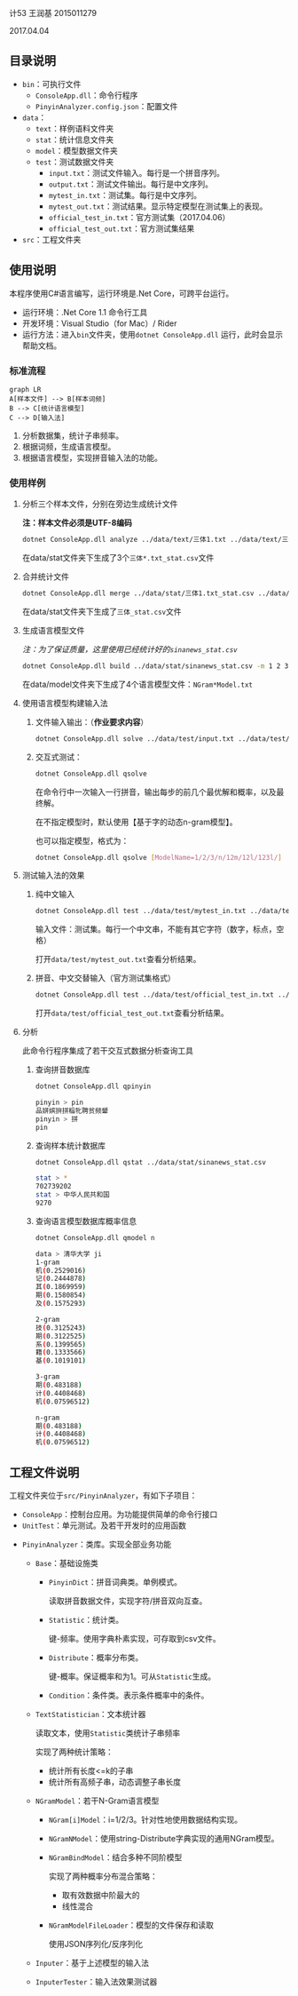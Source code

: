 计53 王润基 2015011279

2017.04.04

## 目录说明

* `bin`：可执行文件
  * `ConsoleApp.dll`：命令行程序
  * `PinyinAnalyzer.config.json`：配置文件
* `data`：
  * `text`：样例语料文件夹
  * `stat`：统计信息文件夹
  * `model`：模型数据文件夹
  * `test`：测试数据文件夹
    * `input.txt`：测试文件输入。每行是一个拼音序列。
    * `output.txt`：测试文件输出。每行是中文序列。
    * `mytest_in.txt`：测试集。每行是中文序列。
    * `mytest_out.txt`：测试结果。显示特定模型在测试集上的表现。
    * `official_test_in.txt`：官方测试集（2017.04.06）
    * `official_test_out.txt`：官方测试集结果
* `src`：工程文件夹

## 使用说明

本程序使用C#语言编写，运行环境是.Net Core，可跨平台运行。

* 运行环境：.Net Core 1.1 命令行工具
* 开发环境：Visual Studio（for Mac）/ Rider
* 运行方法：进入`bin`文件夹，使用`dotnet ConsoleApp.dll` 运行，此时会显示帮助文档。

### 标准流程

```mermaid
graph LR
A[样本文件] --> B[样本词频]
B --> C[统计语言模型]
C --> D[输入法]
```

1. 分析数据集，统计子串频率。
2. 根据词频，生成语言模型。
3. 根据语言模型，实现拼音输入法的功能。

### 使用样例

1. 分析三个样本文件，分别在旁边生成统计文件

   **注：样本文件必须是UTF-8编码**

   ```bash
   dotnet ConsoleApp.dll analyze ../data/text/三体1.txt ../data/text/三体2.txt ../data/text/三体3.txt -d ../data/stat/
   ```

   在data/stat文件夹下生成了3个`三体*.txt_stat.csv`文件

2. 合并统计文件

   ```bash
   dotnet ConsoleApp.dll merge ../data/stat/三体1.txt_stat.csv ../data/stat/三体2.txt_stat.csv ../data/stat/三体3.txt_stat.csv -o ../data/stat/三体_stat.csv
   ```

   在data/stat文件夹下生成了`三体_stat.csv`文件

3. 生成语言模型文件

   *注：为了保证质量，这里使用已经统计好的`sinanews_stat.csv`*

   ```bash
   dotnet ConsoleApp.dll build ../data/stat/sinanews_stat.csv -m 1 2 3 n
   ```

   在data/model文件夹下生成了4个语言模型文件：`NGram*Model.txt`

4. 使用语言模型构建输入法

   1. 文件输入输出：（**作业要求内容**）

      ```bash
      dotnet ConsoleApp.dll solve ../data/test/input.txt ../data/test/output.txt
      ```

   2. 交互式测试：

      ```bash
      dotnet ConsoleApp.dll qsolve
      ```

      在命令行中一次输入一行拼音，输出每步的前几个最优解和概率，以及最终解。

      在不指定模型时，默认使用【基于字的动态n-gram模型】。

      也可以指定模型，格式为：

      ```bash
      dotnet ConsoleApp.dll qsolve [ModelName=1/2/3/n/12m/12l/123l/]
      ```

5. 测试输入法的效果

   1. 纯中文输入

      ```bash
      dotnet ConsoleApp.dll test ../data/test/mytest_in.txt ../data/test/mytest_out.txt -f chinese_only -m 1 12m 12l 123l n
      ```

      输入文件：测试集。每行一个中文串，不能有其它字符（数字，标点，空格）

      打开`data/test/mytest_out.txt`查看分析结果。

   2. 拼音、中文交替输入（官方测试集格式）

      ```bash
      dotnet ConsoleApp.dll test ../data/test/official_test_in.txt ../data/test/official_test_out.txt -f pinyin_chinese -m 1 12l n
      ```

      打开`data/test/official_test_out.txt`查看分析结果。

6. 分析

   此命令行程序集成了若干交互式数据分析查询工具

   1. 查询拼音数据库

      ```bash
      dotnet ConsoleApp.dll qpinyin
      ```

      ```bash
      pinyin > pin
      品姘嫔拚拼榀牝聘贫频颦
      pinyin > 拼
      pin
      ```

   2. 查询样本统计数据库

      ```bash
      dotnet ConsoleApp.dll qstat ../data/stat/sinanews_stat.csv
      ```

      ```bash
      stat > *
      702739202
      stat > 中华人民共和国
      9270
      ```

   3. 查询语言模型数据库概率信息

      ```bash
      dotnet ConsoleApp.dll qmodel n
      ```

      ```bash
      data > 清华大学 ji
      1-gram
      机(0.2529016)
      记(0.2444878)
      其(0.1869959)
      期(0.1580854)
      及(0.1575293)

      2-gram
      技(0.3125243)
      期(0.3122525)
      系(0.1399565)
      籍(0.1333566)
      基(0.1019101)

      3-gram
      期(0.483188)
      计(0.4408468)
      机(0.07596512)

      n-gram
      期(0.483188)
      计(0.4408468)
      机(0.07596512)
      ```

## 工程文件说明

工程文件夹位于`src/PinyinAnalyzer`，有如下子项目：

- `ConsoleApp`：控制台应用。为功能提供简单的命令行接口
- `UnitTest`：单元测试。及若干开发时的应用函数

* `PinyinAnalyzer`：类库。实现全部业务功能

  * `Base`：基础设施类

    * `PinyinDict`：拼音词典类。单例模式。

      读取拼音数据文件，实现字符/拼音双向互查。

    * `Statistic`：统计类。

      键-频率。使用字典朴素实现，可存取到csv文件。

    * `Distribute`：概率分布类。

      键-概率。保证概率和为1。可从`Statistic`生成。

    * `Condition`：条件类。表示条件概率中的条件。

  * `TextStatistician`：文本统计器

    读取文本，使用`Statistic`类统计子串频率

    实现了两种统计策略：

    * 统计所有长度<=k的子串
    * 统计所有高频子串，动态调整子串长度

  * `NGramModel`：若干N-Gram语言模型

    * `NGram[i]Model`：i=1/2/3。针对性地使用数据结构实现。

    * `NGramNModel`：使用string-Distribute字典实现的通用NGram模型。

    * `NGramBindModel`：结合多种不同阶模型

      实现了两种概率分布混合策略：

      * 取有效数据中阶最大的
      * 线性混合

    * `NGramModelFileLoader`：模型的文件保存和读取

      使用JSON序列化/反序列化

  * `Inputer`：基于上述模型的输入法

  * `InputerTester`：输入法效果测试器